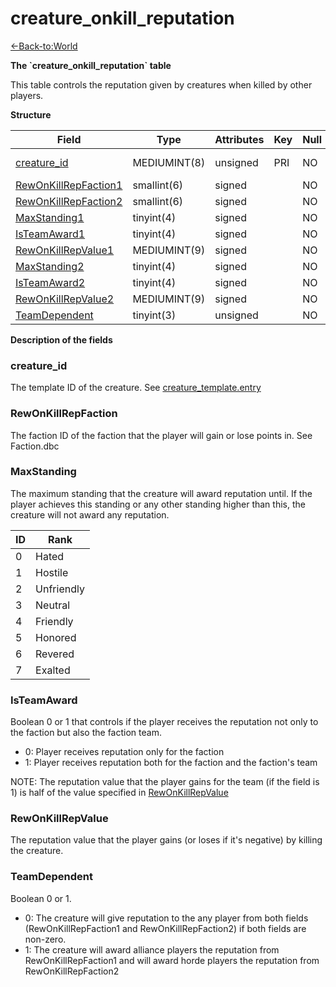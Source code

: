 # creature\_onkill\_reputation

[<-Back-to:World](database-world.md)

**The \`creature\_onkill\_reputation\` table**

This table controls the reputation given by creatures when killed by other players.

**Structure**

| Field                     | Type         | Attributes | Key | Null | Default | Extra | Comment             |
|---------------------------|--------------|------------|-----|------|---------|-------|---------------------|
| [creature_id][1]          | MEDIUMINT(8) | unsigned   | PRI | NO   | 0       |       | Creature Identifier |
| [RewOnKillRepFaction1][2] | smallint(6)  | signed     |     | NO   | 0       |       |                     |
| [RewOnKillRepFaction2][3] | smallint(6)  | signed     |     | NO   | 0       |       |                     |
| [MaxStanding1][4]         | tinyint(4)   | signed     |     | NO   | 0       |       |                     |
| [IsTeamAward1][5]         | tinyint(4)   | signed     |     | NO   | 0       |       |                     |
| [RewOnKillRepValue1][6]   | MEDIUMINT(9) | signed     |     | NO   | 0       |       |                     |
| [MaxStanding2][7]         | tinyint(4)   | signed     |     | NO   | 0       |       |                     |
| [IsTeamAward2][8]         | tinyint(4)   | signed     |     | NO   | 0       |       |                     |
| [RewOnKillRepValue2][9]   | MEDIUMINT(9) | signed     |     | NO   | 0       |       |                     |
| [TeamDependent][10]       | tinyint(3)   | unsigned   |     | NO   | 0       |       |                     |

[1]: #creature_id
[2]: #rewonkillrepfaction1
[3]: #rewonkillrepfaction2
[4]: #maxstanding1
[5]: #isteamaward1
[6]: #rewonkillrepvalue1
[7]: #maxstanding2
[8]: #isteamaward2
[9]: #rewonkillrepvalue2
[10]: #teamdependent

**Description of the fields**

### creature\_id

The template ID of the creature. See [creature\_template.entry](creature_template#creature_template-entry)

### RewOnKillRepFaction

The faction ID of the faction that the player will gain or lose points in. See Faction.dbc

### MaxStanding

The maximum standing that the creature will award reputation until. If the player achieves this standing or any other standing higher than this, the creature will not award any reputation.

| ID | Rank       |
|----|------------|
| 0  | Hated      |
| 1  | Hostile    |
| 2  | Unfriendly |
| 3  | Neutral    |
| 4  | Friendly   |
| 5  | Honored    |
| 6  | Revered    |
| 7  | Exalted    |

### IsTeamAward

Boolean 0 or 1 that controls if the player receives the reputation not only to the faction but also the faction team.

-   0: Player receives reputation only for the faction
-   1: Player receives reputation both for the faction and the faction's team

NOTE: The reputation value that the player gains for the team (if the field is 1) is half of the value specified in [RewOnKillRepValue](#creature_onkill_reputation-RewOnKillRepValue)

### RewOnKillRepValue

The reputation value that the player gains (or loses if it's negative) by killing the creature.

### TeamDependent

Boolean 0 or 1.

-   0: The creature will give reputation to the any player from both fields (RewOnKillRepFaction1 and RewOnKillRepFaction2) if both fields are non-zero.
-   1: The creature will award alliance players the reputation from RewOnKillRepFaction1 and will award horde players the reputation from RewOnKillRepFaction2
